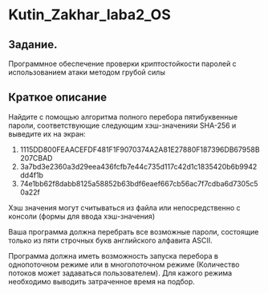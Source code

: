 # Kutin_Zakhar_laba2_OS
<h2>Задание.</h2>
<p>Программное обеспечение проверки криптостойкости паролей с использованием атаки методом грубой силы</p>
<h2>Краткое описание</h2>
<p>Найдите с помощью алгоритма полного перебора пятибуквенные пароли, соответствующие следующим хэш-значенияи SHA-256 и выведите их на экран:</p>
<ol>
  <li>1115DD800FEAACEFDF481F1F9070374A2A81E27880F187396DB67958B207CBAD</li>
  <li>3a7bd3e2360a3d29eea436fcfb7e44c735d117c42d1c1835420b6b9942dd4f1b </li>
  <li>74e1bb62f8dabb8125a58852b63bdf6eaef667cb56ac7f7cdba6d7305c50a22f </li>
</ol>
<p>Хэш значения могут считываться из файла или непосредственно с консоли (формы для ввода хэш-значения)</p>
<p>Ваша программа должна перебрать все возможные пароли, состоящие только из пяти строчных букв английского алфавита ASCII.</p>
<p>Программа должна иметь возможность запуска перебора в однопоточном режиме или в многопоточном режиме (Количество потоков может задаваться пользователем). Для кажого режима необходимо выводить затраченное время на подбор.</p>
